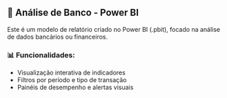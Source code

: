 ## 🏦 Análise de Banco - Power BI

Este é um modelo de relatório criado no Power BI (.pbit), focado na análise de dados bancários ou financeiros.

### 📊 Funcionalidades:
- Visualização interativa de indicadores
- Filtros por período e tipo de transação
- Painéis de desempenho e alertas visuais

